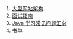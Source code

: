 1. [大型网站架构](docs/overview/other/LargeWebsiteArchitecture.md)
2. [面试指南](docs/overview/other/interview-guide.md)
3. [Java 学习常见问题汇总](docs/overview/other/problem-summary.md)
4. [书单](docs/overview/other/bookList.md)